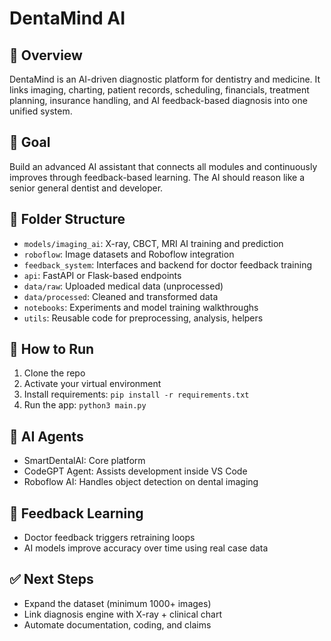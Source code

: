 # DentaMind AI

## 🧠 Overview
DentaMind is an AI-driven diagnostic platform for dentistry and medicine. It links imaging, charting, patient records, scheduling, financials, treatment planning, insurance handling, and AI feedback-based diagnosis into one unified system.

## 🎯 Goal
Build an advanced AI assistant that connects all modules and continuously improves through feedback-based learning. The AI should reason like a senior general dentist and developer.

## 📁 Folder Structure
- `models/imaging_ai`: X-ray, CBCT, MRI AI training and prediction
- `roboflow`: Image datasets and Roboflow integration
- `feedback_system`: Interfaces and backend for doctor feedback training
- `api`: FastAPI or Flask-based endpoints
- `data/raw`: Uploaded medical data (unprocessed)
- `data/processed`: Cleaned and transformed data
- `notebooks`: Experiments and model training walkthroughs
- `utils`: Reusable code for preprocessing, analysis, helpers

## 🚀 How to Run
1. Clone the repo
2. Activate your virtual environment
3. Install requirements:
   `pip install -r requirements.txt`
4. Run the app:
   `python3 main.py`

## 🤖 AI Agents
- SmartDentalAI: Core platform
- CodeGPT Agent: Assists development inside VS Code
- Roboflow AI: Handles object detection on dental imaging

## 🔁 Feedback Learning
- Doctor feedback triggers retraining loops
- AI models improve accuracy over time using real case data

## ✅ Next Steps
- Expand the dataset (minimum 1000+ images)
- Link diagnosis engine with X-ray + clinical chart
- Automate documentation, coding, and claims

